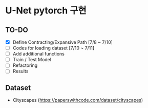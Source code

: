 # U-Net pytorch 구현

## TO-DO
- [x] Define Contracting/Expansive Path [7/8 ~ 7/10]
- [ ] Codes for loading dataset [7/10 ~ 7/11]
- [ ] Add additional functions
- [ ] Train / Test Model
- [ ] Refactoring 
- [ ] Results

## Dataset 
- Cityscapes (https://paperswithcode.com/dataset/cityscapes)

